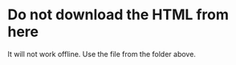 # Do not download the HTML from here

It will not work offline. Use the file from the folder above.
